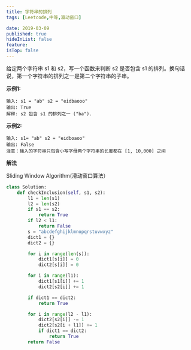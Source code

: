 ```yaml
---
title: 字符串的排列
tags: [Leetcode,中等,滑动窗口]

date: 2019-03-09
published: true
hideInList: false
feature: 
isTop: false
---
```








给定两个字符串 s1 和 s2，写一个函数来判断 s2 是否包含 s1 的排列。换句话说，第一个字符串的排列之一是第二个字符串的子串。

**示例1:**

```
输入: s1 = "ab" s2 = "eidbaooo"
输出: True
解释: s2 包含 s1 的排列之一 ("ba").
```

**示例2:**

```
输入: s1= "ab" s2 = "eidboaoo"
输出: False
注意：输入的字符串只包含小写字母两个字符串的长度都在 [1, 10,000] 之间
```


**解法**

Sliding Window Algorithm(滑动窗口算法）

```python
class Solution:
    def checkInclusion(self, s1, s2):
        l1 = len(s1)
        l2 = len(s2)
        if s1 == s2:
            return True
        if l2 < l1:
            return False
        s = "abcdefghijklmnopqrstuvwxyz"
        dict1 = {}
        dict2 = {}

        for i in range(len(s)):
            dict1[s[i]] = 0
            dict2[s[i]] = 0

        for i in range(l1):
            dict1[s1[i]] += 1
            dict2[s2[i]] += 1

        if dict1 == dict2:
            return True

        for i in range(l2 - l1):
            dict2[s2[i]] -= 1
            dict2[s2[i + l1]] += 1
            if dict1 == dict2:
                return True
        return False
```